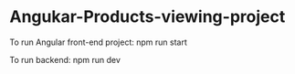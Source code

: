 # Angukar-Products-viewing-project

To run Angular front-end project:
npm run start

To run backend:
npm run dev

